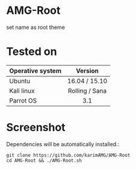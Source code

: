 # AMG-Root
set name as root theme

# Tested on
|    Operative system   |    Version    |
| -------------         |:-------------:|
| Ubuntu                | 16.04 / 15.10 |
| Kali linux            | Rolling / Sana|
| Parrot OS             | 3.1           |

# Screenshot

Dependencies will be automatically installed.:
```
git clone https://github.com/karimAMG/AMG-Root
cd AMG-Root && ./AMG-Root.sh
```
